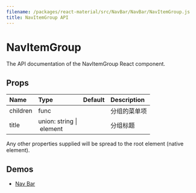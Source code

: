 ```yaml
---
filename: /packages/react-material/src/NavBar/NavBar/NavItemGroup.js
title: NavItemGroup API
---
```


<!--- This documentation is automatically generated, do not try to edit it. -->

# NavItemGroup

<p class="description">The API documentation of the NavItemGroup React component.</p>



## Props

| Name | Type | Default | Description |
|:-----|:-----|:--------|:------------|
| <span class="prop-name">children</span> | <span class="prop-type">func |   | 分组的菜单项 |
| <span class="prop-name">title</span> | <span class="prop-type">union:&nbsp;string&nbsp;&#124;<br>&nbsp;element<br> |   | 分组标题 |

Any other properties supplied will be spread to the root element (native element).

## Demos

- [Nav Bar](/demos/nav-bar)

